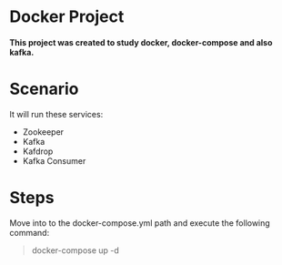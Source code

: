 # Docker Project
#### This project was created to study docker, docker-compose and also kafka.

# Scenario  
  It will run these services:
- Zookeeper
- Kafka
- Kafdrop
- Kafka Consumer  
# Steps 
Move into to the docker-compose.yml path and execute the following command:
> docker-compose up -d
